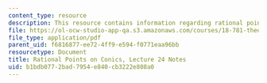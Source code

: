 ```yaml
---
content_type: resource
description: This resource contains information regarding rational points on conics.
file: https://ol-ocw-studio-app-qa.s3.amazonaws.com/courses/18-781-theory-of-numbers-spring-2012/b1bdb0772bad7954e840cb3222e808a0_MIT18_781S12_lec24.pdf
file_type: application/pdf
parent_uid: f6816877-ee72-4ff9-e594-f0771eaa96bb
resourcetype: Document
title: Rational Points on Conics, Lecture 24 Notes
uid: b1bdb077-2bad-7954-e840-cb3222e808a0
---
```

